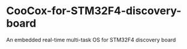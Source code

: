 CooCox-for-STM32F4-discovery-board
==================================

An embedded real-time multi-task OS for STM32F4 discovery board
